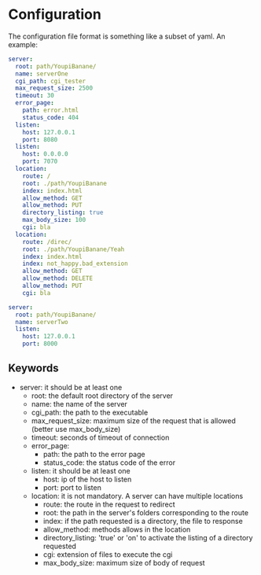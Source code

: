 # Configuration

The configuration file format is something like a subset of yaml. An example:

```yml
server:
  root: path/YoupiBanane/
  name: serverOne
  cgi_path: cgi_tester
  max_request_size: 2500
  timeout: 30
  error_page:
    path: error.html
    status_code: 404
  listen:
    host: 127.0.0.1
    port: 8080
  listen:
    host: 0.0.0.0
    port: 7070
  location:
    route: /
    root: ./path/YoupiBanane
    index: index.html
    allow_method: GET
    allow_method: PUT
    directory_listing: true
    max_body_size: 100
    cgi: bla
  location:
    route: /direc/
    root: ./path/YoupiBanane/Yeah
    index: index.html
    index: not_happy.bad_extension
    allow_method: GET
    allow_method: DELETE
    allow_method: PUT
    cgi: bla

server:
  root: path/YoupiBanane/
  name: serverTwo
  listen:
    host: 127.0.0.1
    port: 8000
```

## Keywords
- server: it should be at least one
  - root: the default root directory of the server
  - name: the name of the server
  - cgi_path: the path to the executable
  - max_request_size: maximum size of the request that is allowed (better use max_body_size)
  - timeout: seconds of timeout of connection
  - error_page:
    - path: the path to the error page
    - status_code: the status code of the error
  - listen: it should be at least one
    - host: ip of the host to listen
    - port: port to listen
  - location: it is not mandatory. A server can have multiple locations
    - route: the route in the request to redirect
    - root: the path in the server's folders corresponding to the route
    - index: if the path requested is a directory, the file to response
    - allow_method: methods allows in the location
    - directory_listing: 'true' or 'on' to activate the listing of a directory requested
    - cgi: extension of files to execute the cgi
    - max_body_size: maximum size of body of request
